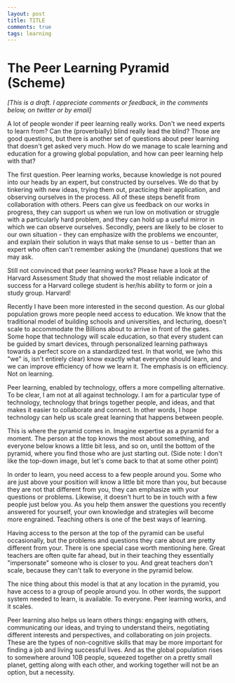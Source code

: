 ```yaml
---
layout: post
title: TITLE 
comments: true
tags: learning 
---
```


# The Peer Learning Pyramid (Scheme) 

*[This is a draft. I appreciate comments or feedback, in the comments below, on twitter or by email]*

A lot of people wonder if peer learning really works. Don't we need experts to learn from? Can the (proverbially) blind really lead the blind? Those are good questions, but there is another set of questions about peer learning that doesn't get asked very much. How do we manage to scale learning and education for a growing global population, and how can peer learning help with that? 

The first question. Peer learning works, because knowledge is not poured into our heads by an expert, but constructed by ourselves. We do that by tinkering with new ideas, trying them out, practicing their application, and observing ourselves in the process. All of these steps benefit from collaboration with others. Peers can give us feedback on our works in progress, they can support us when we run low on motivation or struggle with a particularly hard problem, and they can hold up a useful mirror in which we can observe ourselves. Secondly, peers are likely to be closer to our own situation - they can emphasize with the problems we encounter, and explain their solution in ways that make sense to us - better than an expert who often can't remember asking the (mundane) questions that we may ask. 

Still not convinced that peer learning works? Please have a look at the Harvard Assessment Study that showed the most reliable indicator of success for a Harvard college student is her/his ability to form or join a study group. Harvard!

Recently I have been more interested in the second question. As our global population grows more people need access to education. We know that the traditional model of building schools and universities, and lecturing, doesn't scale to accommodate the Billions about to arrive in front of the gates. Some hope that technology will scale education, so that every student can be guided by smart devices, through personalized learning pathways towards a perfect score on a standardized test. In that world, we (who this "we" is, isn't entirely clear) know exactly what everyone should learn, and we can improve efficiency of how we learn it. The emphasis is on efficiency. Not on learning. 

Peer learning, enabled by technology, offers a more compelling alternative. To be clear, I am not at all against technology. I am for a particular type  of technology, technology that brings together people, and ideas, and that makes it easier to collaborate and connect. In other words, I hope technology can help us scale great learning that happens between people. 

This is where the pyramid comes in. Imagine expertise as a pyramid for a moment. The person at the top knows the most about something, and everyone below knows a little bit less, and so on, until the bottom of the pyramid, where you find those who are just starting out. (Side note: I don't like the top-down image, but let's come back to that at some other point) 

In order to learn, you need access to a few people around you. Some who are just above your position will know a little bit more than you, but because they are not that different from you, they can emphasize with your questions or problems. Likewise, it doesn't hurt to be in touch with a few people just below you. As you help them answer the questions you recently answered for yourself, your own knowledge and strategies will become more engrained. Teaching others is one of the best ways of learning. 

Having access to the person at the top of the pyramid can be useful occasionally, but the problems and questions they care about are pretty different from your. There is one special case worth mentioning here. Great teachers are often quite far ahead, but in their teaching they essentially "impersonate" someone who is closer to you. And great teachers don't scale, because they can't talk to everyone in the pyramid below. 

The nice thing about this model is that at any location in the pyramid, you have access to a group of people around you. In other words, the support system needed to learn, is available. To everyone. Peer learning works, and it scales. 

Peer learning also helps us learn others things: engaging with others, communicating our ideas, and trying to understand theirs, negotiating different interests and perspectives, and collaborating on join projects. These are the types of non-cognitive skills that may be more important for finding a job and living successful lives. And as the global population rises to somewhere around 10B people, squeezed together on a pretty small planet, getting along with each other, and working together will not be an option, but a necessity. 

